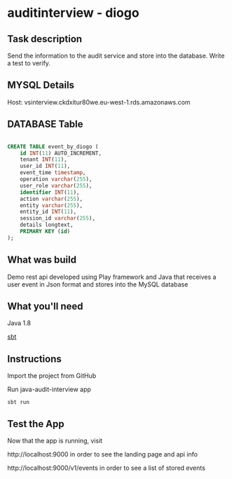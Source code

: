 # auditinterview - diogo
## Task description
Send the information to the audit service and store into the database.
Write a test to verify.

## MYSQL Details
Host: vsinterview.ckdxitur80we.eu-west-1.rds.amazonaws.com

## DATABASE Table
```SQL

CREATE TABLE event_by_diogo (
	id INT(11) AUTO_INCREMENT,
    tenant INT(11),
    user_id INT(11),
    event_time timestamp,
    operation varchar(255),
    user_role varchar(255),
    identifier INT(11),
    action varchar(255),
    entity varchar(255),
    entity_id INT(11),
    session_id varchar(255),
    details longtext,
    PRIMARY KEY (id)
);

```

## What was build
Demo rest api developed using Play framework and Java that receives a user event in Json format and stores into the MySQL database

## What you'll need
Java 1.8
  
[sbt](https://www.scala-sbt.org/download.html)

## Instructions
Import the project from GitHub

Run java-audit-interview app
```
sbt run
```

## Test the App
Now that the app is running, visit

http://localhost:9000 in order to see the landing page and api info

http://localhost:9000/v1/events in order to see a list of stored events